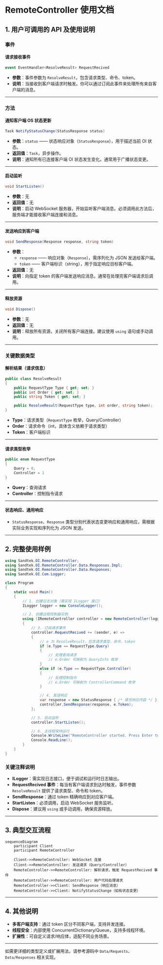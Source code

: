 # RemoteController 使用文档

## 1. 用户可调用的 API 及使用说明

### 事件

#### 请求接收事件

```csharp
event EventHandler<ResolveResult> RequestRecived
```
- **参数**：事件参数为 `ResolveResult`，包含请求类型、命令、token。
- **说明**：当接收到客户端请求时触发。你可以通过订阅此事件来处理所有来自客户端的消息。

---

### 方法

#### 通知客户端 OS 状态更新

```csharp
Task NotifyStatusChange(StatusResponse status)
```
- **参数**：`status` —— 状态响应对象（`StatusResponse`），用于描述当前 OI 状态。
- **返回值**：`Task`，异步操作。
- **说明**：通知所有已连接客户端 OI 状态发生变化。通常用于广播状态变更。

---

#### 启动监听

```csharp
void StartListen()
```
- **参数**：无
- **返回值**：无
- **说明**：启动 WebSocket 服务器，开始监听客户端消息。必须调用此方法后，服务端才能接收客户端连接和消息。

---

#### 发送响应到客户端

```csharp
void SendResponse(Response response, string token)
```
- **参数**：  
  - `response` —— 响应对象（`Response`），需序列化为 JSON 发送给客户端。  
  - `token` —— 客户端标识（string），用于指定响应目标客户端。
- **返回值**：无
- **说明**：向指定 token 的客户端发送响应消息。通常在处理完客户端请求后调用。

---

#### 释放资源

```csharp
void Dispose()
```
- **参数**：无
- **返回值**：无
- **说明**：释放所有资源，关闭所有客户端连接。建议使用 `using` 语句或手动调用。

---

### 关键数据类型

#### 解析结果（请求信息）

```csharp
public class ResolveResult
{
    public RequestType Type { get; set; }
    public int Order { get; set; }
    public string Token { get; set; }

    public ResolveResult(RequestType type, int order, string token);
}
```
- **Type**：请求类型（`RequestType` 枚举，Query/Controller）
- **Order**：请求命令（int，具体含义依赖于请求类型）
- **Token**：客户端标识

---

#### 请求类型枚举

```csharp
public enum RequestType
{
    Query = 0,
    Controller = 1
}
```
- **Query**：查询请求
- **Controller**：控制指令请求

---

#### 状态响应、通用响应

- `StatusResponse`、`Response` 类型分别代表状态变更响应和通用响应，需根据实际业务实现和序列化为 JSON 发送。

---

## 2. 完整使用样例

```csharp
using Sandtek.OI.RemoteController;
using Sandtek.OI.RemoteController.Data.Responses.Impl;
using Sandtek.OI.RemoteController.Data.Responses;
using Sandtek.OI.Com.Logger;

class Program
{
    static void Main()
    {
        // 1. 创建日志对象（需实现 ILogger 接口）
        ILogger logger = new ConsoleLogger();

        // 2. 创建远程控制器实例
        using (IRemoteController controller = new RemoteController(logger))
        {
            // 3. 订阅请求事件
            controller.RequestRecived += (sender, e) =>
            {
                // e 为 ResolveResult，包含请求类型、命令、token
                if (e.Type == RequestType.Query)
                {
                    // 处理查询请求
                    // e.Order 可映射为 QueryInfo 枚举
                }
                else if (e.Type == RequestType.Controller)
                {
                    // 处理控制指令
                    // e.Order 可映射为 ControllerCommand 枚举
                }

                // 4. 发送响应
                var response = new StatusResponse { /* 填充响应内容 */ };
                controller.SendResponse(response, e.Token);
            };

            // 5. 启动监听
            controller.StartListen();

            // 6. 主线程保持运行
            Console.WriteLine("RemoteController started. Press Enter to exit.");
            Console.ReadLine();
        }
    }
}
```

### 关键注释说明

- **ILogger**：需实现日志接口，便于调试和运行时日志输出。
- **RequestRecived 事件**：每当有客户端请求到达时触发，事件参数 `ResolveResult` 提供了请求类型、命令和 token。
- **SendResponse**：通过 token 精确响应到对应客户端。
- **StartListen**：必须调用，启动 WebSocket 服务监听。
- **Dispose**：建议用 `using` 或手动调用，确保资源释放。

---

## 3. 典型交互流程

```mermaid
sequenceDiagram
    participant Client
    participant RemoteController

    Client->>RemoteController: WebSocket 连接
    Client->>RemoteController: 发送请求（Query/Controller）
    RemoteController->>RemoteController: 解析请求，触发 RequestRecived 事件
    RemoteController->>RemoteController: 用户代码处理请求
    RemoteController->>Client: SendResponse（响应消息）
    RemoteController->>Client: NotifyStatusChange（如有状态变更）
```

---

## 4. 其他说明

- **多客户端支持**：通过 token 区分不同客户端，支持并发连接。
- **线程安全**：内部使用 ConcurrentDictionary/Queue，支持多线程环境。
- **扩展性**：可自定义请求/响应体，适配不同业务场景。

---

如需更详细的类型定义或扩展用法，请参考源码中 `Data/Requests`、`Data/Responses` 相关实现。